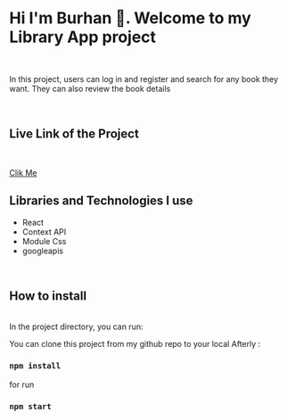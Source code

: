 <h1>Hi I'm Burhan 👋. Welcome to my Library App project </h1>

<br>

<p>In this project, users can log in and register and search for any book they want. They can also review the book details</p>

<br>

<h2>Live Link of the Project</h2>

<br>

[Clik Me](https://alaca-library.vercel.app/)
<br>

<h2>Libraries and Technologies I use</h2>
 
 * React
 * Context API
 * Module Css
 * googleapis
   


 


 
 <br>
 
<h2>How to install</h2>

<br>
In the project directory, you can run:

You can clone this project from my github repo to your local 
Afterly :
### `npm install`

for run

### `npm start`
